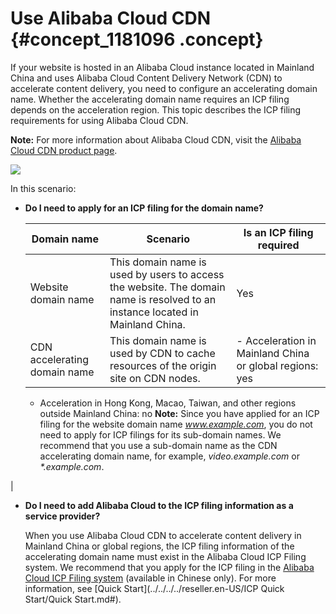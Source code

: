 # Use Alibaba Cloud CDN {#concept_1181096 .concept}

If your website is hosted in an Alibaba Cloud instance located in Mainland China and uses Alibaba Cloud Content Delivery Network \(CDN\) to accelerate content delivery, you need to configure an accelerating domain name. Whether the accelerating domain name requires an ICP filing depends on the acceleration region. This topic describes the ICP filing requirements for using Alibaba Cloud CDN.

**Note:** For more information about Alibaba Cloud CDN, visit the [Alibaba Cloud CDN product page](https://www.aliyun.com/product/cdn).

![](http://static-aliyun-doc.oss-cn-hangzhou.aliyuncs.com/assets/img/947826/156749368051470_en-US.png)

In this scenario:

-   **Do I need to apply for an ICP filing for the domain name?** 

    |Domain name|Scenario|Is an ICP filing required|
    |-----------|--------|-------------------------|
    |Website domain name|This domain name is used by users to access the website. The domain name is resolved to an instance located in Mainland China.|Yes|
    |CDN accelerating domain name|This domain name is used by CDN to cache resources of the origin site on CDN nodes.|     -   Acceleration in Mainland China or global regions: yes
    -   Acceleration in Hong Kong, Macao, Taiwan, and other regions outside Mainland China: no
 **Note:** Since you have applied for an ICP filing for the website domain name *www.example.com*, you do not need to apply for ICP filings for its sub-domain names. We recommend that you use a sub-domain name as the CDN accelerating domain name, for example, *video.example.com* or *\*.example.com*.

 |

-   **Do I need to add Alibaba Cloud to the ICP filing information as a service provider?** 

    When you use Alibaba Cloud CDN to accelerate content delivery in Mainland China or global regions, the ICP filing information of the accelerating domain name must exist in the Alibaba Cloud ICP Filing system. We recommend that you apply for the ICP filing in the [Alibaba Cloud ICP Filing system](https://beian.aliyun.com/order/selfBaIndex.htm) \(available in Chinese only\). For more information, see [Quick Start](../../../../reseller.en-US/ICP Quick Start/Quick Start.md#).


